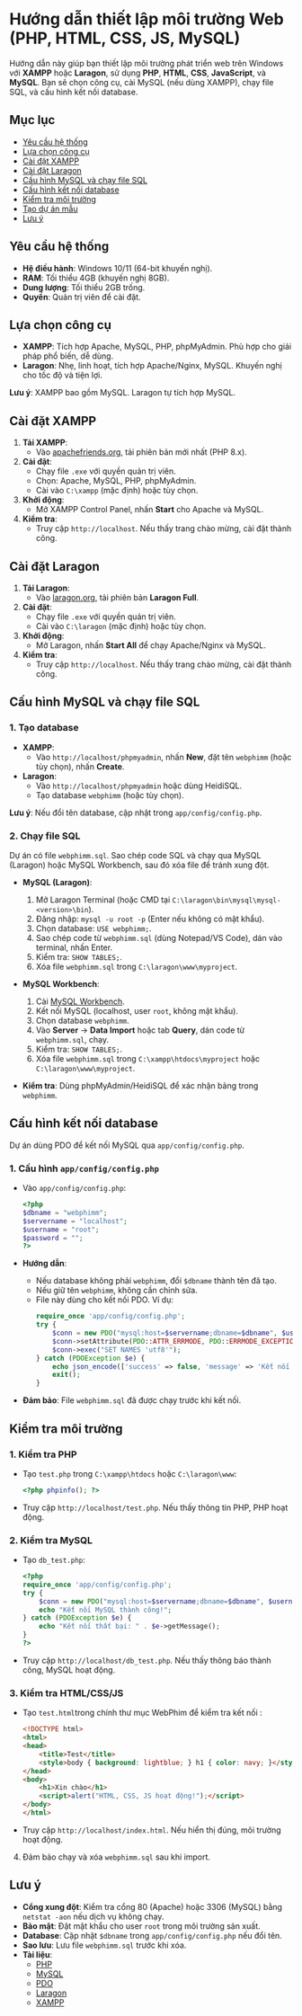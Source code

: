 # Hướng dẫn thiết lập môi trường Web (PHP, HTML, CSS, JS, MySQL)

Hướng dẫn này giúp bạn thiết lập môi trường phát triển web trên Windows với **XAMPP** hoặc **Laragon**, sử dụng **PHP**, **HTML**, **CSS**, **JavaScript**, và **MySQL**. Bạn sẽ chọn công cụ, cài MySQL (nếu dùng XAMPP), chạy file SQL, và cấu hình kết nối database.

## Mục lục
- [Yêu cầu hệ thống](#yêu-cầu-hệ-thống)
- [Lựa chọn công cụ](#lựa-chọn-công-cụ)
- [Cài đặt XAMPP](#cài-đặt-xampp)
- [Cài đặt Laragon](#cài-đặt-laragon)
- [Cấu hình MySQL và chạy file SQL](#cấu-hình-mysql-và-chạy-file-sql)
- [Cấu hình kết nối database](#cấu-hình-kết-nối-database)
- [Kiểm tra môi trường](#kiểm-tra-môi-trường)
- [Tạo dự án mẫu](#tạo-dự-án-mẫu)
- [Lưu ý](#lưu-ý)

## Yêu cầu hệ thống
- **Hệ điều hành**: Windows 10/11 (64-bit khuyến nghị).
- **RAM**: Tối thiểu 4GB (khuyến nghị 8GB).
- **Dung lượng**: Tối thiểu 2GB trống.
- **Quyền**: Quản trị viên để cài đặt.

## Lựa chọn công cụ
- **XAMPP**: Tích hợp Apache, MySQL, PHP, phpMyAdmin. Phù hợp cho giải pháp phổ biến, dễ dùng.
- **Laragon**: Nhẹ, linh hoạt, tích hợp Apache/Nginx, MySQL. Khuyến nghị cho tốc độ và tiện lợi.

**Lưu ý**: XAMPP bao gồm MySQL. Laragon tự tích hợp MySQL.

## Cài đặt XAMPP
1. **Tải XAMPP**:
   - Vào [apachefriends.org](https://www.apachefriends.org/download.html), tải phiên bản mới nhất (PHP 8.x).
2. **Cài đặt**:
   - Chạy file `.exe` với quyền quản trị viên.
   - Chọn: Apache, MySQL, PHP, phpMyAdmin.
   - Cài vào `C:\xampp` (mặc định) hoặc tùy chọn.
3. **Khởi động**:
   - Mở XAMPP Control Panel, nhấn **Start** cho Apache và MySQL.
4. **Kiểm tra**:
   - Truy cập `http://localhost`. Nếu thấy trang chào mừng, cài đặt thành công.

## Cài đặt Laragon
1. **Tải Laragon**:
   - Vào [laragon.org](https://laragon.org/download), tải phiên bản **Laragon Full**.
2. **Cài đặt**:
   - Chạy file `.exe` với quyền quản trị viên.
   - Cài vào `C:\laragon` (mặc định) hoặc tùy chọn.
3. **Khởi động**:
   - Mở Laragon, nhấn **Start All** để chạy Apache/Nginx và MySQL.
4. **Kiểm tra**:
   - Truy cập `http://localhost`. Nếu thấy trang chào mừng, cài đặt thành công.

## Cấu hình MySQL và chạy file SQL
### 1. Tạo database
- **XAMPP**:
  - Vào `http://localhost/phpmyadmin`, nhấn **New**, đặt tên `webphimm` (hoặc tùy chọn), nhấn **Create**.
- **Laragon**:
  - Vào `http://localhost/phpmyadmin` hoặc dùng HeidiSQL.
  - Tạo database `webphimm` (hoặc tùy chọn).

**Lưu ý**: Nếu đổi tên database, cập nhật trong `app/config/config.php`.

### 2. Chạy file SQL
Dự án có file `webphimm.sql`. Sao chép code SQL và chạy qua MySQL (Laragon) hoặc MySQL Workbench, sau đó xóa file để tránh xung đột.

- **MySQL (Laragon)**:
  1. Mở Laragon Terminal (hoặc CMD tại `C:\laragon\bin\mysql\mysql-<version>\bin`).
  2. Đăng nhập: `mysql -u root -p` (Enter nếu không có mật khẩu).
  3. Chọn database: `USE webphimm;`.
  4. Sao chép code từ `webphimm.sql` (dùng Notepad/VS Code), dán vào terminal, nhấn Enter.
  5. Kiểm tra: `SHOW TABLES;`.
  6. Xóa file `webphimm.sql` trong `C:\laragon\www\myproject`.

- **MySQL Workbench**:
  1. Cài [MySQL Workbench](https://dev.mysql.com/downloads/workbench/).
  2. Kết nối MySQL (localhost, user `root`, không mật khẩu).
  3. Chọn database `webphimm`.
  4. Vào **Server** → **Data Import** hoặc tab **Query**, dán code từ `webphimm.sql`, chạy.
  5. Kiểm tra: `SHOW TABLES;`.
  6. Xóa file `webphimm.sql` trong `C:\xampp\htdocs\myproject` hoặc `C:\laragon\www\myproject`.

- **Kiểm tra**: Dùng phpMyAdmin/HeidiSQL để xác nhận bảng trong `webphimm`.

## Cấu hình kết nối database
Dự án dùng PDO để kết nối MySQL qua `app/config/config.php`.

### 1. Cấu hình `app/config/config.php`
- Vào `app/config/config.php`:
  ```php
  <?php
  $dbname = "webphimm";
  $servername = "localhost";
  $username = "root";
  $password = "";
  ?>
  ```
- **Hướng dẫn**:
  - Nếu database không phải `webphimm`, đổi `$dbname` thành tên đã tạo.
  - Nếu giữ tên `webphimm`, không cần chỉnh sửa.
  - File này dùng cho kết nối PDO. Ví dụ:
    ```php
    require_once 'app/config/config.php';
    try {
        $conn = new PDO("mysql:host=$servername;dbname=$dbname", $username, $password);
        $conn->setAttribute(PDO::ATTR_ERRMODE, PDO::ERRMODE_EXCEPTION);
        $conn->exec("SET NAMES 'utf8'");
    } catch (PDOException $e) {
        echo json_encode(['success' => false, 'message' => 'Kết nối thất bại: ' . $e->getMessage()]);
        exit();
    }
    ```

- **Đảm bảo**: File `webphimm.sql` đã được chạy trước khi kết nối.

## Kiểm tra môi trường
### 1. Kiểm tra PHP
- Tạo `test.php` trong `C:\xampp\htdocs` hoặc `C:\laragon\www`:
  ```php
  <?php phpinfo(); ?>
  ```
- Truy cập `http://localhost/test.php`. Nếu thấy thông tin PHP, PHP hoạt động.

### 2. Kiểm tra MySQL
- Tạo `db_test.php`:
  ```php
  <?php
  require_once 'app/config/config.php';
  try {
      $conn = new PDO("mysql:host=$servername;dbname=$dbname", $username, $password);
      echo "Kết nối MySQL thành công!";
  } catch (PDOException $e) {
      echo "Kết nối thất bại: " . $e->getMessage();
  }
  ?>
  ```
- Truy cập `http://localhost/db_test.php`. Nếu thấy thông báo thành công, MySQL hoạt động.

### 3. Kiểm tra HTML/CSS/JS
- Tạo `test.html`trong chính thư mục WebPhim để kiểm tra kết nối :
  ```html
  <!DOCTYPE html>
  <html>
  <head>
      <title>Test</title>
      <style>body { background: lightblue; } h1 { color: navy; }</style>
  </head>
  <body>
      <h1>Xin chào</h1>
      <script>alert("HTML, CSS, JS hoạt động!");</script>
  </body>
  </html>
  ```
- Truy cập `http://localhost/index.html`. Nếu hiển thị đúng, môi trường hoạt động.

4. Đảm bảo chạy và xóa `webphimm.sql` sau khi import.

## Lưu ý
- **Cổng xung đột**: Kiểm tra cổng 80 (Apache) hoặc 3306 (MySQL) bằng `netstat -aon` nếu dịch vụ không chạy.
- **Bảo mật**: Đặt mật khẩu cho user `root` trong môi trường sản xuất.
- **Database**: Cập nhật `$dbname` trong `app/config/config.php` nếu đổi tên.
- **Sao lưu**: Lưu file `webphimm.sql` trước khi xóa.
- **Tài liệu**:
  - [PHP](https://www.php.net/docs.php)
  - [MySQL](https://dev.mysql.com/doc/)
  - [PDO](https://www.php.net/manual/en/book.pdo.php)
  - [Laragon](https://laragon.org/docs)
  - [XAMPP](https://www.apachefriends.org/docs/)
